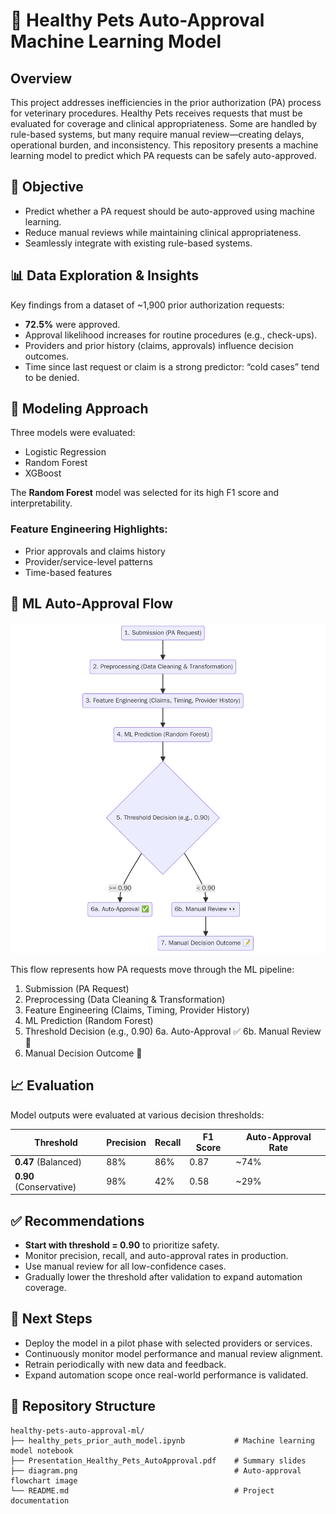 # 🐾 Healthy Pets Auto-Approval Machine Learning Model

## Overview

This project addresses inefficiencies in the prior authorization (PA) process for veterinary procedures. Healthy Pets receives requests that must be evaluated for coverage and clinical appropriateness. Some are handled by rule-based systems, but many require manual review—creating delays, operational burden, and inconsistency. This repository presents a machine learning model to predict which PA requests can be safely auto-approved.

## 📌 Objective

- Predict whether a PA request should be auto-approved using machine learning.
- Reduce manual reviews while maintaining clinical appropriateness.
- Seamlessly integrate with existing rule-based systems.

## 📊 Data Exploration & Insights

Key findings from a dataset of ~1,900 prior authorization requests:
- **72.5%** were approved.
- Approval likelihood increases for routine procedures (e.g., check-ups).
- Providers and prior history (claims, approvals) influence decision outcomes.
- Time since last request or claim is a strong predictor: “cold cases” tend to be denied.

## 🧠 Modeling Approach

Three models were evaluated:
- Logistic Regression  
- Random Forest  
- XGBoost  

The **Random Forest** model was selected for its high F1 score and interpretability.

### Feature Engineering Highlights:
- Prior approvals and claims history
- Provider/service-level patterns
- Time-based features

## 🔄 ML Auto-Approval Flow

![ML Auto-Approval Diagram](diagram.png)

This flow represents how PA requests move through the ML pipeline:
1. Submission (PA Request)
2. Preprocessing (Data Cleaning & Transformation)
3. Feature Engineering (Claims, Timing, Provider History)
4. ML Prediction (Random Forest)
5. Threshold Decision (e.g., 0.90)
6a. Auto-Approval ✅
6b. Manual Review 👀
7. Manual Decision Outcome 📝

## 📈 Evaluation

Model outputs were evaluated at various decision thresholds:

| Threshold | Precision | Recall | F1 Score | Auto-Approval Rate |
|-----------|-----------|--------|----------|--------------------|
| **0.47** (Balanced) | 88% | 86% | 0.87 | ~74% |
| **0.90** (Conservative) | 98% | 42% | 0.58 | ~29% |

## ✅ Recommendations

- **Start with threshold = 0.90** to prioritize safety.
- Monitor precision, recall, and auto-approval rates in production.
- Use manual review for all low-confidence cases.
- Gradually lower the threshold after validation to expand automation coverage.

## 🚀 Next Steps

- Deploy the model in a pilot phase with selected providers or services.
- Continuously monitor model performance and manual review alignment.
- Retrain periodically with new data and feedback.
- Expand automation scope once real-world performance is validated.

## 📁 Repository Structure

```text
healthy-pets-auto-approval-ml/
├── healthy_pets_prior_auth_model.ipynb           # Machine learning model notebook
├── Presentation_Healthy_Pets_AutoApproval.pdf    # Summary slides
├── diagram.png                                   # Auto-approval flowchart image
└── README.md                                     # Project documentation




